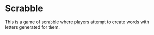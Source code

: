 # Scrabble
This is a game of scrabble where players attempt to create words with letters generated for them.
